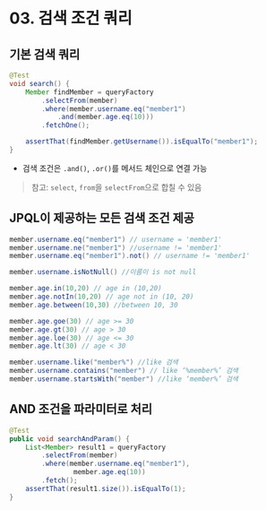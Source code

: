# 03. 검색 조건 쿼리
## 기본 검색 쿼리
```java
@Test
void search() {
    Member findMember = queryFactory
        .selectFrom(member)
        .where(member.username.eq("member1")
            .and(member.age.eq(10)))
        .fetchOne();

    assertThat(findMember.getUsername()).isEqualTo("member1");
}
```
- 검색 조건은 `.and()`, `.or()`를 메서드 체인으로 연결 가능
> 참고: `select`, `from`을 `selectFrom`으로 합칠 수 있음

## JPQL이 제공하는 모든 검색 조건 제공
```java
member.username.eq("member1") // username = 'member1'
member.username.ne("member1") //username != 'member1'
member.username.eq("member1").not() // username != 'member1'

member.username.isNotNull() //이름이 is not null

member.age.in(10,20) // age in (10,20)
member.age.notIn(10,20) // age not in (10, 20)
member.age.between(10,30) //between 10, 30

member.age.goe(30) // age >= 30
member.age.gt(30) // age > 30
member.age.loe(30) // age <= 30
member.age.lt(30) // age < 30

member.username.like("member%") //like 검색
member.username.contains("member") // like ‘%member%’ 검색
member.username.startsWith("member") //like ‘member%’ 검색
```

## AND 조건을 파라미터로 처리
```java
@Test
public void searchAndParam() {
    List<Member> result1 = queryFactory
        .selectFrom(member)
        .where(member.username.eq("member1"),
                member.age.eq(10))
        .fetch();
    assertThat(result1.size()).isEqualTo(1);
}
```
